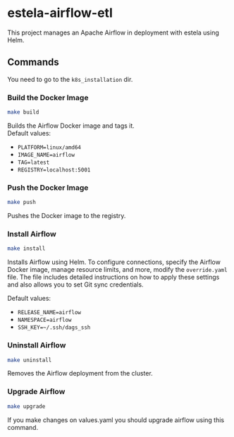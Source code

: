# estela-airflow-etl

This project manages an Apache Airflow in deployment with estela using Helm.

## Commands
You need to go to the `k8s_installation` dir.

### Build the Docker Image

```bash
make build
```
Builds the Airflow Docker image and tags it.  
Default values:
- `PLATFORM=linux/amd64`
- `IMAGE_NAME=airflow`
- `TAG=latest`
- `REGISTRY=localhost:5001`

### Push the Docker Image

```bash
make push
```
Pushes the Docker image to the registry.

### Install Airflow

```bash
make install
```
Installs Airflow using Helm. To configure connections, specify the Airflow Docker image, manage resource limits, and more, modify the `override.yaml` file. The file includes detailed instructions on how to apply these settings and also allows you to set Git sync credentials.

Default values:
- `RELEASE_NAME=airflow`
- `NAMESPACE=airflow`
- `SSH_KEY=~/.ssh/dags_ssh`

### Uninstall Airflow

```bash
make uninstall
```
Removes the Airflow deployment from the cluster.

### Upgrade Airflow

```bash
make upgrade
```
If you make changes on values.yaml you should upgrade airflow using this command.